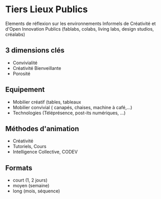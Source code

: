 # Tiers Lieux Publics
Elements de réflexion sur les environnements Informels de Créativité et d'Open Innovation Publics (fablabs, colabs, living labs, design studios, créalabs)

## 3 dimensions clés
- Convivialité
- Créativité Bienveillante
- Porosité

## Equipement

- Mobilier créatif (tables, tableaux
- Mobilier convivial ( canapés, chaises, machine à café,...)
- Technologies (Téléprésence, post-its numériques, ...)

## Méthodes d'animation

- Créativité
- Tutoriels, Cours
- Intelligence Collective, CODEV

## Formats

- court (1, 2 jours)
- moyen (semaine)
- long (mois, séquence)
